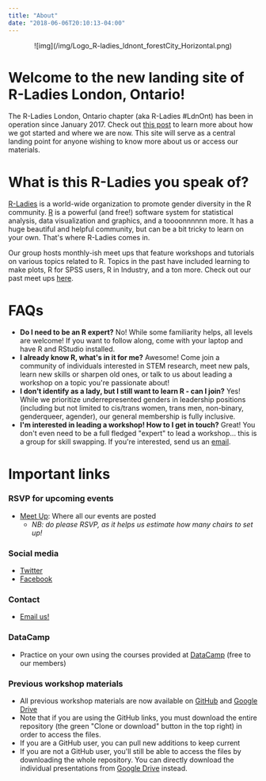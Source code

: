 ```yaml
---
title: "About"
date: "2018-06-06T20:10:13-04:00"
---
```


<center>
![img](/img/Logo_R-ladies_ldnont_forestCity_Horizontal.png)
</center>

# Welcome to the new landing site of R-Ladies London, Ontario!

The R-Ladies London, Ontario chapter (aka R-Ladies #LdnOnt) has been in operation since January 2017. Check out [this post](http://theaknowles.com/post/reflection-a-year-of-r-ladies-ldnont/) to learn more about how we got started and where we are now. This site will serve as a central landing point for anyone wishing to know more about us or access our materials.

# What is this R-Ladies you speak of? 
[R-Ladies](rladies.org) is a world-wide organization to promote gender diversity in the R community. [R](https://www.r-project.org/) is a powerful (and free!) software system for statistical analysis, data visualization and graphics, and a toooonnnnnn more. It has a huge beautiful and helpful community, but can be a bit tricky to learn on your own. That's where R-Ladies comes in. 

Our group hosts monthly-ish meet ups that feature workshops and tutorials on various topics related to R. Topics in the past have included learning to make plots, R for SPSS users, R in Industry, and a ton more. Check out our past meet ups [here](https://www.meetup.com/rladies-ldnont/events/past/). 

# FAQs

- **Do I need to be an R expert?** No! While some familiarity helps, all levels are welcome! If you want to follow along, come with your laptop and have R and RStudio installed. 
- **I already know R, what's in it for me?** Awesome! Come join a community of individuals interested in STEM research, meet new pals, learn new skills or sharpen old ones, or talk to us about leading a workshop on a topic you're passionate about!
- **I don't identify as a lady, but I still want to learn R - can I join?** Yes! While we prioritize underrepresented genders in leadership positions (including but not limited to cis/trans women, trans men, non-binary, genderqueer, agender), our general membership is fully inclusive. 
- **I'm interested in leading a workshop! How to I get in touch?** Great! You don't even need to be a full fledged "expert" to lead a workshop... this is a group for skill swapping. If you're interested, send us an [email](ldnont@rladies.org).


# Important links

### RSVP for upcoming events
- [Meet Up](https://www.meetup.com/rladies-ldnont/): Where all our events are posted
     - *NB: do please RSVP, as it helps us estimate how many chairs to set up!*

### Social media
- [Twitter](https://twitter.com/rladiesldnont)
- [Facebook](https://www.facebook.com/rladiesldnont/)

### Contact
- [Email us!](ldnont@rladies.org)

### DataCamp
- Practice on your own using the courses provided at [DataCamp](https://www.datacamp.com/) (free to our members)

### Previous workshop materials

- All previous workshop materials are now available on [GitHub](https://github.com/rladies/meetup-presentations_london_ontario) and [Google Drive](https://drive.google.com/drive/folders/0BzCQiZLG7vQmVm9ISndsRzllbTA?usp=sharing)
- Note that if you are using the GitHub links, you must download the entire repository (the green "Clone or download" button in the top right) in order to access the files. 
- If you are a GitHub user, you can pull new additions to keep current
- If you are not a GitHub user, you'll still be able to access the files by downloading the whole repository. You can directly download the individual presentations from [Google Drive](https://drive.google.com/drive/folders/0BzCQiZLG7vQmVm9ISndsRzllbTA?usp=sharing) instead.
